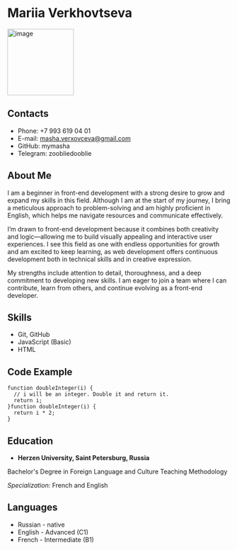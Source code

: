 # Mariia Verkhovtseva 
<img src="https://github.com/user-attachments/assets/b61394c9-f6f0-47b0-8d74-93e2314a083e" alt="image" width="150" />

## Contacts
+ Phone: +7 993 619 04 01
+ E-mail: masha.verxovceva@gmail.com
+ GitHub: mymasha
+ Telegram: zoobliedooblie

## About Me
I am a beginner in front-end development with a strong desire to grow and expand my skills in this field. Although I am at the start of my journey, I bring a meticulous approach to problem-solving and am highly proficient in English, which helps me navigate resources and communicate effectively.

I’m drawn to front-end development because it combines both creativity and logic—allowing me to build visually appealing and interactive user experiences. I see this field as one with endless opportunities for growth and am excited to keep learning, as web development offers continuous development both in technical skills and in creative expression.

My strengths include attention to detail, thoroughness, and a deep commitment to developing new skills. I am eager to join a team where I can contribute, learn from others, and continue evolving as a front-end developer.
## Skills 
+ Git, GitHub
+ JavaScript (Basic)
+ HTML

## Code Example
```
function doubleInteger(i) {
  // i will be an integer. Double it and return it.
  return i;
}function doubleInteger(i) {
  return i * 2;
}
```
## Education
- __Herzen University, Saint Petersburg, Russia__

Bachelor's Degree in Foreign Language and Culture Teaching Methodology

_Specialization:_ French and English
## Languages
- Russian - native
- English - Advanced (C1)
- French - Intermediate (B1)

